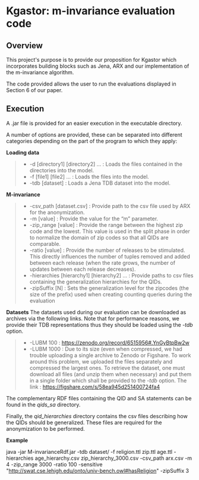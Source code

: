 # Kgastor: m-invariance evaluation code

## Overview

This project's purpose is to provide our proposition for Kgastor which incorporates building blocks such as Jena, ARX and our implementation of the m-invariance algorithm.

The code provided allows the user to run the evaluations displayed in Section 6 of our paper.


## Execution    

A .jar file is provided for an easier execution in the executable directory. 

A number of options are provided, these can be separated into different 
categories depending on the part of the program to which they apply:

**Loading data** 
 
> -  -d [directory1] [directory2] ...  :   Loads the files contained in the
        directories into the model.
> - -f  [file1] [file2] …   :   Loads the files into the model.
> - -tdb [dataset]    :    Loads a Jena TDB dataset into the model.
  
**M-invariance**

> - -csv_path   [dataset.csv]   :   Provide path to the csv file used by ARX for the anonymization.
> - -m  [value] : Provide the value for the “m” parameter.
> - -zip_range [value] : Provide the range between the highest zip code and the lowest. This value is used in the split phase in order to normalize the domain of zip codes so that all QIDs are comparable.
> - -ratio [value] : Provide the number of releases to be stimulated. This directly influences the number of tuples removed and added between each release (when the rate grows, the number of updates between each release decreases).
> - -hierarchies [hierarchy1] [hierarchy2] …  :  Provide paths to csv files containing the generalization hierarchies for the QIDs.
> - -zipSuffix [N]  :  Sets the generalization level for the zipcodes (the size of the prefix) used when creating counting queries during the evaluation



**Datasets**
The datasets used during our evaluation can be downloaded as archives via the following links. Note that for performance reasons, we provide their TDB representations thus they should be loaded using the *-tdb* option.

> - -LUBM 100   :   https://zenodo.org/record/6515956#.YnGyBtpBw2w
> - -LUBM 1000   :  Due to its size (even when compressed, we had trouble uploading a single archive to Zenodo or Figshare. To work around this problem, we uploaded the files separately and compressed the largest ones. To retrieve the dataset, one must download all files (and unzip them when necessary) and put them in a single folder which shall be provided to the *-tdb* option. The link : https://figshare.com/s/58ea945d251400724fa4  


The complementary RDF files containing the QID and SA statements can be found in the *qids_sa* directory.

Finally, the *qid_hierarchies* directory contains the csv files describing how the QIDs should be generalized. These files are required for the anonymization to be performed.


**Example**

java -jar M-invarianceRdf.jar -tdb dataset/ -f  religion.ttl  zip.ttl   age.ttl    -hierarchies age_hierarchy.csv    zip_hierarchy_3000.csv -csv_path arx.csv -m 4 -zip_range 3000 -ratio 100 -sensitive "<http://swat.cse.lehigh.edu/onto/univ-bench.owl#hasReligion>" -zipSuffix 3


